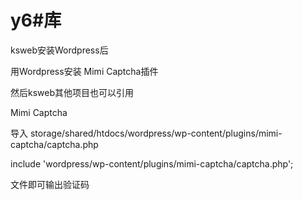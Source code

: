 # y6#库


ksweb安装Wordpress后

用Wordpress安装
Mimi Captcha插件



然后ksweb其他项目也可以引用

Mimi Captcha

导入 storage/shared/htdocs/wordpress/wp-content/plugins/mimi-captcha/captcha.php


include  'wordpress/wp-content/plugins/mimi-captcha/captcha.php';


文件即可输出验证码
